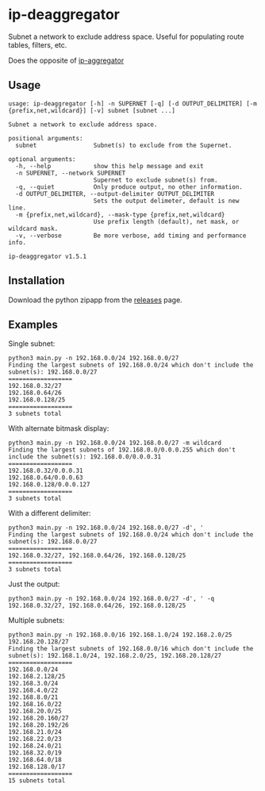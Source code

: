 # ip-deaggregator
Subnet a network to exclude address space.
Useful for populating route tables, filters, etc.

Does the opposite of [ip-aggregator](https://github.com/andrewtwin/ip-aggregator)

## Usage
```
usage: ip-deaggregator [-h] -n SUPERNET [-q] [-d OUTPUT_DELIMITER] [-m {prefix,net,wildcard}] [-v] subnet [subnet ...]

Subnet a network to exclude address space.

positional arguments:
  subnet                Subnet(s) to exclude from the Supernet.

optional arguments:
  -h, --help            show this help message and exit
  -n SUPERNET, --network SUPERNET
                        Supernet to exclude subnet(s) from.
  -q, --quiet           Only produce output, no other information.
  -d OUTPUT_DELIMITER, --output-delimiter OUTPUT_DELIMITER
                        Sets the output delimeter, default is new line.
  -m {prefix,net,wildcard}, --mask-type {prefix,net,wildcard}
                        Use prefix length (default), net mask, or wildcard mask.
  -v, --verbose         Be more verbose, add timing and performance info.

ip-deaggregator v1.5.1
```

## Installation
Download the python zipapp from the [releases](https://github.com/andrewtwin/ip-deaggregator/releases) page.

## Examples
Single subnet:
```
python3 main.py -n 192.168.0.0/24 192.168.0.0/27
Finding the largest subnets of 192.168.0.0/24 which don't include the subnet(s): 192.168.0.0/27
==================
192.168.0.32/27
192.168.0.64/26
192.168.0.128/25
==================
3 subnets total
```

With alternate bitmask display:
```
python3 main.py -n 192.168.0.0/24 192.168.0.0/27 -m wildcard
Finding the largest subnets of 192.168.0.0/0.0.0.255 which don't include the subnet(s): 192.168.0.0/0.0.0.31
==================
192.168.0.32/0.0.0.31
192.168.0.64/0.0.0.63
192.168.0.128/0.0.0.127
==================
3 subnets total
```

With a different delimiter:
```
python3 main.py -n 192.168.0.0/24 192.168.0.0/27 -d', '
Finding the largest subnets of 192.168.0.0/24 which don't include the subnet(s): 192.168.0.0/27
==================
192.168.0.32/27, 192.168.0.64/26, 192.168.0.128/25
==================
3 subnets total
```

Just the output:
```
python3 main.py -n 192.168.0.0/24 192.168.0.0/27 -d', ' -q
192.168.0.32/27, 192.168.0.64/26, 192.168.0.128/25
```

Multiple subnets:
```
python3 main.py -n 192.168.0.0/16 192.168.1.0/24 192.168.2.0/25 192.168.20.128/27
Finding the largest subnets of 192.168.0.0/16 which don't include the subnet(s): 192.168.1.0/24, 192.168.2.0/25, 192.168.20.128/27
==================
192.168.0.0/24
192.168.2.128/25
192.168.3.0/24
192.168.4.0/22
192.168.8.0/21
192.168.16.0/22
192.168.20.0/25
192.168.20.160/27
192.168.20.192/26
192.168.21.0/24
192.168.22.0/23
192.168.24.0/21
192.168.32.0/19
192.168.64.0/18
192.168.128.0/17
==================
15 subnets total
```
